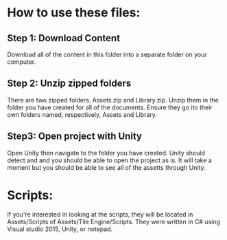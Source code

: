 
# How to use these files:

## Step 1: Download Content
Download all of the content in this folder into a separate folder on your computer. 

## Step 2: Unzip zipped folders
There are two zipped folders. Assets.zip and Library.zip. Unzip them in the folder you have created for all of the documents. Ensure they go ito their own folders named, respectively, Assets and Library. 

## Step3: Open project with Unity
Open  Unity then navigate to the folder you have created. Unity should detect and and you should be able to open the project as is. It will take a moment but you should be able to see all of the assetts through Unity. 

# Scripts:

If you're interested in looking at the scripts, they will be located in Assets/Scripts of Assets/Tile Engine/Scripts. They were written in C# using Visual studio 2015, Unity, or notepad.   
